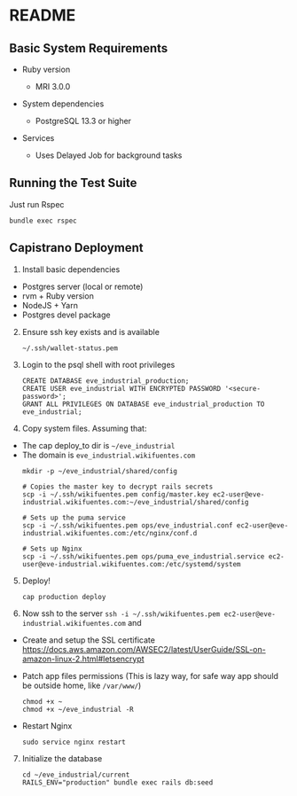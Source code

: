 # README

## Basic System Requirements

* Ruby version
  * MRI 3.0.0

* System dependencies
  * PostgreSQL 13.3 or higher

* Services <!-- (job queues, cache servers, search engines, etc.) -->
  * Uses Delayed Job for background tasks

<!-- * Configuration -->

## Running the Test Suite

Just run Rspec
```
bundle exec rspec
```

## Capistrano Deployment

1. Install basic dependencies
  * Postgres server (local or remote)
  * rvm + Ruby version
  * NodeJS + Yarn
  * Postgres devel package

2. Ensure ssh key exists and is available
    ```
    ~/.ssh/wallet-status.pem
    ```

3. Login to the psql shell with root privileges
    ```
    CREATE DATABASE eve_industrial_production;
    CREATE USER eve_industrial WITH ENCRYPTED PASSWORD '<secure-password>';
    GRANT ALL PRIVILEGES ON DATABASE eve_industrial_production TO eve_industrial;
    ```

4. Copy system files. Assuming that:
  * The cap deploy_to dir is `~/eve_industrial`
  * The domain is `eve_industrial.wikifuentes.com`
    ```
    mkdir -p ~/eve_industrial/shared/config

    # Copies the master key to decrypt rails secrets
    scp -i ~/.ssh/wikifuentes.pem config/master.key ec2-user@eve-industrial.wikifuentes.com:~/eve_industrial/shared/config

    # Sets up the puma service
    scp -i ~/.ssh/wikifuentes.pem ops/eve_industrial.conf ec2-user@eve-industrial.wikifuentes.com:/etc/nginx/conf.d

    # Sets up Nginx
    scp -i ~/.ssh/wikifuentes.pem ops/puma_eve_industrial.service ec2-user@eve-industrial.wikifuentes.com:/etc/systemd/system
    ```

5. Deploy!
    ```
    cap production deploy
    ```

6. Now ssh to the server `ssh -i ~/.ssh/wikifuentes.pem ec2-user@eve-industrial.wikifuentes.com` and
  * Create and setup the SSL certificate https://docs.aws.amazon.com/AWSEC2/latest/UserGuide/SSL-on-amazon-linux-2.html#letsencrypt

  * Patch app files permissions (This is lazy way, for safe way app should be outside home, like `/var/www/`)
    ```
    chmod +x ~
    chmod +x ~/eve_industrial -R
    ```

  * Restart Nginx
    ```
    sudo service nginx restart
    ```

7. Initialize the database
    ```
    cd ~/eve_industrial/current
    RAILS_ENV="production" bundle exec rails db:seed
    ```
